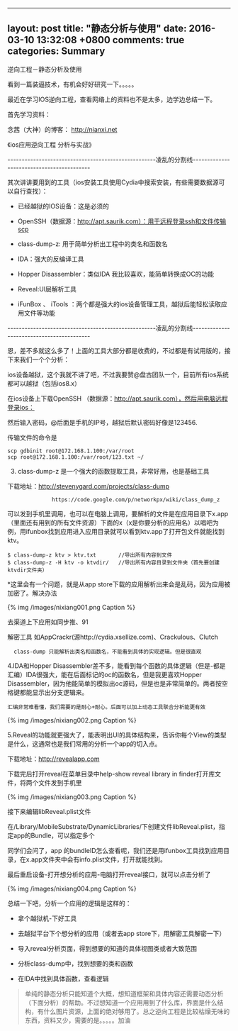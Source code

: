 
---
layout: post
title: "静态分析与使用"
date: 2016-03-10 13:32:08 +0800
comments: true
categories: Summary
---


逆向工程－静态分析及使用

 

 

看到一篇装逼技术，有机会好好研究一下。。。。。

 

最近在学习IOS逆向工程，查看网络上的资料也不是太多，边学边总结一下。

首先学习资料：

念茜（大神）的博客： http://nianxi.net

《ios应用逆向工程 分析与实战》





<!--more-->




----------------------------------------------------凌乱的分割线------------------------------------------

其次讲讲要用到的工具（ios安装工具使用Cydia中搜索安装，有些需要数据源可以自行查找）：

* 已经越狱的IOS设备：这是必须的

* OpenSSH（数据源：http://apt.saurik.com）：用于远程登录ssh和文件传输scp

* class-dump-z: 用于简单分析出工程中的类名和函数名

* IDA：强大的反编译工具

* Hopper Disassembler：类似IDA 我比较喜欢，能简单转换成OC的功能

* Reveal:UI层解析工具

* iFunBox 、 iTools ：两个都是强大的ios设备管理工具，越狱后能轻松读取应用文件等功能

 

----------------------------------------------------凌乱的分割线------------------------------------------

恩，差不多就这么多了！上面的工具大部分都是收费的，不过都是有试用版的，接下来我们一个个分析：

ios设备越狱，这个我就不讲了吧，不过我要赞@盘古团队一个，目前所有ios系统都可以越狱（包括ios8.x）

在ios设备上下载OpenSSH （数据源：http://apt.saurik.com），然后用电脑远程登录ios：

然后输入密码，@后面是手机的IP号，越狱后默认密码好像是123456.

传输文件的命令是

	scp gdbinit root@172.168.1.100:/var/root
	scp root@172.168.1.100:/var/root/123.txt ~/
 3. class-dump-z 是一个强大的函数提取工具，非常好用，也是基础工具

下载地址：http://stevenygard.com/projects/class-dump

                  https://code.google.com/p/networkpx/wiki/class_dump_z

可以发到手机里调用，也可以在电脑上调用，要解析的文件是在应用目录下x.app（里面还有用到的所有文件资源）下面的x（x是你要分析的应用名）以唱吧为例，用ifunbox找到应用进入应用目录就可以看到ktv.app了打开包文件就能找到ktv。

 

	$ class-dump-z ktv > ktv.txt       //导出所有内容到文件
	$ class-dump-z -H ktv -o ktvdir/   //导出所有内容目录到文件夹（首先要创建ktvdir文件夹）
 

 

*这里会有一个问题，就是从app store下载的应用解析出来会是乱码，因为应用被加密了。解决办法


{% img /images/nixiang001.png Caption %}  

去渠道上下应用如同步推、91

解密工具 如AppCrackr(源http://cydia.xsellize.com)、Crackulous、Clutch

	  class-dump 只能解析出类名和函数名，不能看到具体的实现逻辑。但是很直观

 4.IDA和Hopper Disassembler差不多，能看到每个函数的具体逻辑（但是-都是汇编）IDA很强大，能在后面标记的oc的函数名，但是我更喜欢Hopper Disassembler，因为他能简单的模拟出oc源码，但是也是非常简单的。两者按空格键都能显示出分支逻辑来。

    汇编非常难看懂，我们需要的是耐心+耐心。后面可以加上动态工具联合分析能更有效


{% img /images/nixiang002.png Caption %}  


 5.Reveal的功能就更强大了，能表明出UI的具体结构来，告诉你每个View的类型是什么，这通常也是我们常用的分析一个app的切入点。

下载地址：http://revealapp.com

下载完后打开reveal在菜单目录中help-show reveal library in finder打开库文件，将两个文件发到手机里



{% img /images/nixiang003.png Caption %}  

接下来编辑libReveal.plist文件

在/Library/MobileSubstrate/DynamicLibraries/下创建文件libReveal.plist，指定app的Bundle，可以指定多个

同学们会问了，app 的bundleID怎么查看呢，我们还是用ifunbox工具找到应用目录，在x.app文件夹中会有info.plist文件，打开就能找到。

最后重启设备-打开想分析的应用-电脑打开reveal接口，就可以点击分析了



{% img /images/nixiang004.png Caption %}  

总结一下吧，分析一个应用的逻辑是这样的：

* 拿个越狱机-下好工具

* 去越狱平台下个想分析的应用（或者去app store下，用解密工具解密一下）

* 导入reveal分析页面，得到想要的知道的具体视图类或者大致范围

* 分析class-dump中，找到想要的类和函数

* 在IDA中找到具体函数，查看逻辑

> 单纯的静态分析只能知道个大概，想知道框架和具体内容还需要动态分析（下面分析）的帮助。不过想知道一个应用用到了什么库，界面是什么结构，有什么图片资源，上面的绝对够用了。总之逆向工程是比较枯燥无味的东西，资料又少，需要的是。。。。。加油